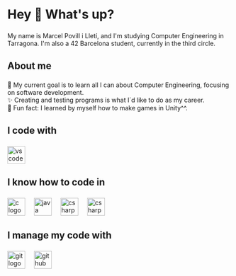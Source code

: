 <h1 align="left">Hey 👋 What's up?</h1>

###

<p align="left">My name is Marcel Povill i Lletí, and I'm studying Computer Engineering in Tarragona. I'm also a 42 Barcelona student, currently in the third circle.</p>

###

<h2 align="left">About me</h2>

###

<p align="left">🎯 My current goal is to learn all I can about Computer Engineering, focusing on software development.<br>✨ Creating and testing programs is what I´d like to do as my career.<br>🎲 Fun fact: I learned by myself how to make games in Unity^^.</p>

###

<h2 align="left">I code with</h2>

###

<div align="left">
  <img src="https://cdn.jsdelivr.net/gh/devicons/devicon/icons/vscode/vscode-original.svg" height="40" alt="vscode logo"  />
</div>

###

<h2 align="left">I know how to code in</h2>

###

<div align="left">
  <img src="https://cdn.jsdelivr.net/gh/devicons/devicon/icons/c/c-original.svg" height="40" alt="c logo"  />
  <img width="12" />
  <img src="https://cdn.jsdelivr.net/gh/devicons/devicon/icons/java/java-original.svg" height="40" alt="java logo"  />
  <img width="12" />
  <img src="https://cdn.jsdelivr.net/gh/devicons/devicon/icons/csharp/csharp-original.svg" height="40" alt="csharp logo"  />
  <img width="12" />
  <img src="https://developer.arm.com/shared/common/img/favicon/favicon.ico?v=0.0.0.0" height="40" alt="csharp logo"  />
</div>

###

<h2 align="left">I manage my code with</h2>

###

<div align="left">
  <img src="https://cdn.jsdelivr.net/gh/devicons/devicon/icons/git/git-original.svg" height="40" alt="git logo"  />
  <img width="12" />
  <img src="https://cdn.jsdelivr.net/gh/devicons/devicon/icons/github/github-original.svg" height="40" alt="github logo"  />
</div>

###
